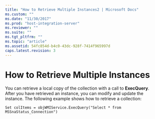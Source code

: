 ```yaml
---
title: "How to Retrieve Multiple Instances2 | Microsoft Docs"
ms.custom: ""
ms.date: "11/30/2017"
ms.prod: "host-integration-server"
ms.reviewer: ""
ms.suite: ""
ms.tgt_pltfrm: ""
ms.topic: "article"
ms.assetid: 54fc854d-b4c0-43dc-928f-7414f965997d
caps.latest.revision: 3
---
```

# How to Retrieve Multiple Instances
You can retrieve a local copy of the collection with a call to **ExecQuery**. After you have retrieved an instance, you can modify and update the instance. The following example shows how to retrieve a collection:  
  
```  
Set colItems = objWMIService.ExecQuery("Select * from MSSnaStatus_Connection")  
  
```